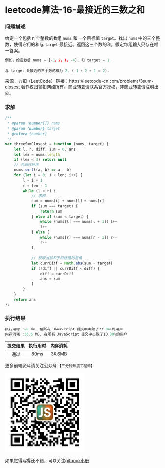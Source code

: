 # leetcode算法-16-最接近的三数之和

### 问题描述

给定一个包括 n 个整数的数组 `nums` 和 一个目标值 `target`。找出 `nums` 中的三个整数，使得它们的和与 `target` 最接近。返回这三个数的和。假定每组输入只存在唯一答案。

```js
例如，给定数组 nums = [-1，2，1，-4], 和 target = 1.

与 target 最接近的三个数的和为 2. (-1 + 2 + 1 = 2).
```

来源：力扣（LeetCode）
链接：https://leetcode-cn.com/problems/3sum-closest
著作权归领扣网络所有。商业转载请联系官方授权，非商业转载请注明出处。

### 求解

```js
/**
 * @param {number[]} nums
 * @param {number} target
 * @return {number}
 */
var threeSumClosest = function (nums, target) {
    let l, r, diff, sum = 0, ans
    let len = nums.length
    if (len < 3) return null
    // 先进行排序
    nums.sort((a, b) => a - b)
    for (let i = 0; i < len; i++) {
        l = i + 1
        r = len - 1
        while (l < r) {
            // 求和
            sum = nums[i] + nums[l] + nums[r]
            if (sum === target) {
                return sum
            } else if (sum < target) {
                while (nums[l] === nums[l + 1]) l++
                l++
            } else {
                while (nums[r] === nums[r - 1]) r--
                r--
            }

            // 获取当前和于目标值的差值
            let currDiff = Math.abs(sum - target)
            if (!diff || currDiff < diff) {
                diff = currDiff
                ans = sum
            }
        }
    }
    return ans
};
```

### 执行结果

```js
执行用时 :80 ms, 在所有 JavaScript 提交中击败了73.06%的用户
内存消耗 :36.6 MB, 在所有 JavaScript 提交中击败了10.00%的用户
```

| 提交结果 | 执行用时 | 内存消耗 |
|:------:|:------:|:-------:|
|   通过  | 80ms  |  36.6MB |

更多前端资料请关注公众号 `【三分钟热度工程师】`

![](../imgs/qrcode.jpg)

如果觉得写得还不错，可以关注[gitbook小册](https://halaproliu.github.io/gitbook/shellmd5/2596084d37a462e93b62f7c136e9eb0e.html)
